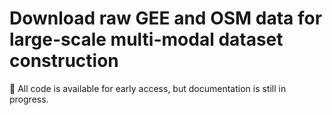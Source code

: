 # Download raw GEE and OSM data for large-scale multi-modal dataset construction

🚧 All code is available for early access, but documentation is still in progress.
